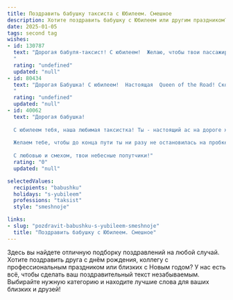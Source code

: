 ```yaml
---
title: Поздравить бабушку таксиста с Юбилеем. Смешное
description: Хотите поздравить бабушку с Юбилеем или другим праздником? Наш ИИ создаст незабываемое поздравление, а вы обязательно выделитесь среди других.  
date: 2025-01-05
tags: second tag
wishes:
- id: 130787
  text: "Дорогая бабуля-таксист! С юбилеем!  Желаю, чтобы твои пассажиры всегда были вежливыми (ну, почти всегда!), чаевые — щедрыми (очень щедрыми!), а бензин — вечным!  Пусть твой \"автомобиль\" никогда не ломается, а жизнь — всегда едет в нужном направлении!  С днём рождения!
  "
  rating: "undefined"
  updated: "null"
- id: 80434
  text: "Дорогая Бабушка! С юбилеем!  Настоящая  Queen of the Road! Сколько ты за рулем уже проехала -  целый город могла бы обвезти вдоль и поперек! Пусть твой \"железный конь\" всегда будет верен, а пассажиры - благодарны!
  "
  rating: "undefined"
  updated: "null"
- id: 40062
  text: "Дорогая бабушка!
  
  С юбилеем тебя, наша любимая таксистка! Ты - настоящий ас на дороге жизни, и даже в самые непростые повороты у тебя всегда есть свой курс! Пусть каждый день будет как гладкая трасса, а все препятствия обходятся стороной.
  
  Желаем тебе, чтобы до конца пути ты ни разу не остановилась на пробке горечи, не сбилась с маршрута жизни и всегда находила пассажиров радости! Пусть твой радостный смех звучит громче гудков, а твои истории за рулём увлекают не меньше захватывающего фильмов!
  
  С любовью и смехом, твои небесные попутчики!"
  rating: "0"
  updated: "null"

selectedValues:
  recipients: "babushku"
  holidays: "s-yubileem"
  professions: "taksist"
  style: "smeshnoje"

links:
- slug: "pozdravit-babushku-s-yubileem-smeshnoje"
  title: "Поздравить бабушку с Юбилеем. Смешное"
---
```


Здесь вы найдете отличную подборку поздравлений на любой случай. 
Хотите поздравить друга с днём рождения, коллегу с профессиональным праздником или близких с Новым годом? У нас есть всё, чтобы сделать ваш поздравительный текст незабываемым. Выбирайте нужную категорию и находите лучшие слова для ваших близких и друзей!

